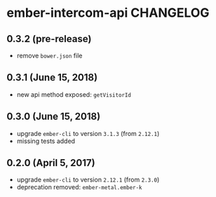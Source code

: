 # ember-intercom-api CHANGELOG

## 0.3.2 (pre-release)

- remove `bower.json` file

## 0.3.1 (June 15, 2018)

- new api method exposed: `getVisitorId`

## 0.3.0 (June 15, 2018)

- upgrade `ember-cli` to version `3.1.3` (from `2.12.1`) 
- missing tests added

## 0.2.0 (April 5, 2017)

- upgrade `ember-cli` to version `2.12.1` (from `2.3.0`) 
- deprecation removed: `ember-metal.ember-k`
